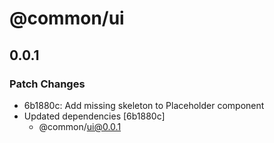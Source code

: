 # @common/ui

## 0.0.1

### Patch Changes

- 6b1880c: Add missing skeleton to Placeholder component
- Updated dependencies [6b1880c]
  - @common/ui@0.0.1
